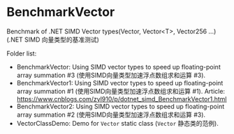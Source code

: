 # BenchmarkVector
Benchmark of .NET SIMD Vector types(Vector, Vector&lt;T>, Vector256 ...) (.NET SIMD 向量类型的基准测试)

Folder list:

- BenchmarkVector: Using SIMD vector types to speed up floating-point array summation #3 (使用SIMD向量类型加速浮点数组求和运算 #3).
- BenchmarkVector1: Using SIMD vector types to speed up floating-point array summation #1 (使用SIMD向量类型加速浮点数组求和运算 #1). Article: https://www.cnblogs.com/zyl910/p/dotnet_simd_BenchmarkVector1.html
- BenchmarkVector2: Using SIMD vector types to speed up floating-point array summation #2 (使用SIMD向量类型加速浮点数组求和运算 #3).
- VectorClassDemo: Demo for `Vector` static class (`Vector` 静态类的范例).
